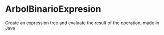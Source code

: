 # ArbolBinarioExpresion
Create an expression tree and evaluate the result of the operation, made in Java
